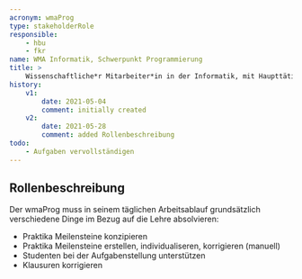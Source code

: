 ```yaml
---
acronym: wmaProg
type: stakeholderRole
responsible: 
    - hbu
    - fkr
name: WMA Informatik, Schwerpunkt Programmierung
title: >
    Wissenschaftliche*r Mitarbeiter*in in der Informatik, mit Haupttätigkeitsfeld in der Lehre (Programmieren)
history:
    v1:
        date: 2021-05-04
        comment: initially created
    v2:
        date: 2021-05-28
        comment: added Rollenbeschreibung    
todo: 
    - Aufgaben vervollständigen
---
```


## Rollenbeschreibung

Der wmaProg muss in seinem täglichen Arbeitsablauf grundsätzlich verschiedene Dinge im Bezug auf die Lehre absolvieren:

* Praktika Meilensteine konzipieren
* Praktika Meilensteine erstellen, individualiseren, korrigieren (manuell)
* Studenten bei der Aufgabenstellung unterstützen
* Klausuren korrigieren





